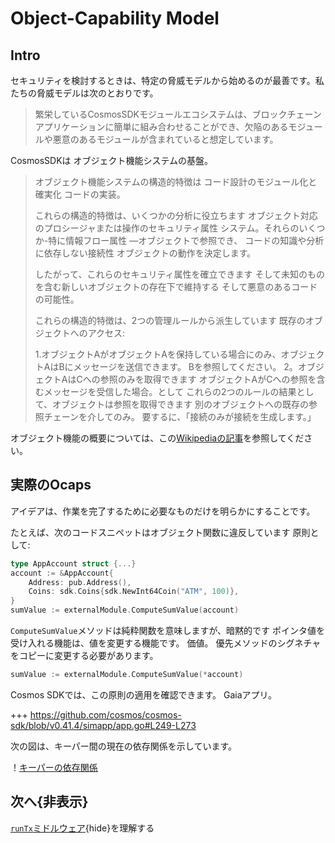 # Object-Capability Model

## Intro

セキュリティを検討するときは、特定の脅威モデルから始めるのが最善です。私たちの脅威モデルは次のとおりです。

>繁栄しているCosmosSDKモジュールエコシステムは、ブロックチェーンアプリケーションに簡単に組み合わせることができ、欠陥のあるモジュールや悪意のあるモジュールが含まれていると想定しています。

CosmosSDKは
オブジェクト機能システムの基盤。

>オブジェクト機能システムの構造的特徴は
>コード設計のモジュール化と確実化
>コードの実装。
>>
>これらの構造的特徴は、いくつかの分析に役立ちます
>オブジェクト対応のプロシージャまたは操作のセキュリティ属性
>システム。それらのいくつか-特に情報フロー属性
> —オブジェクトで参照でき、
>コードの知識や分析に依存しない接続性
>オブジェクトの動作を決定します。
>>
>したがって、これらのセキュリティ属性を確立できます
>そして未知のものを含む新しいオブジェクトの存在下で維持する
>そして悪意のあるコードの可能性。
>>
>これらの構造的特徴は、2つの管理ルールから派生しています
>既存のオブジェクトへのアクセス:
>>
> 1.オブジェクトAがオブジェクトAを保持している場合にのみ、オブジェクトAはBにメッセージを送信できます。
> Bを参照してください。
> 2。オブジェクトAはCへの参照のみを取得できます
>オブジェクトAがCへの参照を含むメッセージを受信した場合。として
>これらの2つのルールの結果として、オブジェクトは参照を取得できます
>別のオブジェクトへの既存の参照チェーンを介してのみ。
>要するに、「接続のみが接続を生成します。」

オブジェクト機能の概要については、この[Wikipediaの記事](https://en.wikipedia.org/wiki/Object-capability_model)を参照してください。

## 実際のOcaps

アイデアは、作業を完了するために必要なものだけを明らかにすることです。

たとえば、次のコードスニペットはオブジェクト関数に違反しています
原則として:

```go
type AppAccount struct {...}
account := &AppAccount{
    Address: pub.Address(),
    Coins: sdk.Coins{sdk.NewInt64Coin("ATM", 100)},
}
sumValue := externalModule.ComputeSumValue(account)
```

`ComputeSumValue`メソッドは純粋関数を意味しますが、暗黙的です
ポインタ値を受け入れる機能は、値を変更する機能です。
価値。 優先メソッドのシグネチャをコピーに変更する必要があります。 

```go
sumValue := externalModule.ComputeSumValue(*account)
```

Cosmos SDKでは、この原則の適用を確認できます。
Gaiaアプリ。

+++ https://github.com/cosmos/cosmos-sdk/blob/v0.41.4/simapp/app.go#L249-L273

次の図は、キーパー間の現在の依存関係を示しています。

！[キーパーの依存関係](../uml/svg/keeper_dependencies.svg)

## 次へ{非表示}

[`runTx`ミドルウェア](./runtx_middleware.md){hide}を理解する
